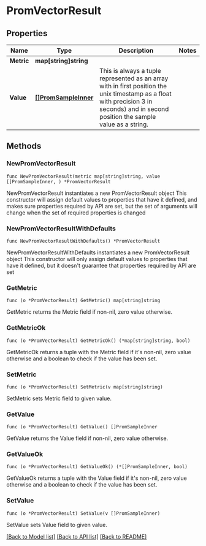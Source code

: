 # PromVectorResult

## Properties

Name | Type | Description | Notes
------------ | ------------- | ------------- | -------------
**Metric** | **map[string]string** |  | 
**Value** | [**[]PromSampleInner**](PromSampleInner.md) | This is always a tuple represented as an array with in first position the unix timestamp as  a float with precision 3 in seconds) and in second position the sample value as a string.  | 

## Methods

### NewPromVectorResult

`func NewPromVectorResult(metric map[string]string, value []PromSampleInner, ) *PromVectorResult`

NewPromVectorResult instantiates a new PromVectorResult object
This constructor will assign default values to properties that have it defined,
and makes sure properties required by API are set, but the set of arguments
will change when the set of required properties is changed

### NewPromVectorResultWithDefaults

`func NewPromVectorResultWithDefaults() *PromVectorResult`

NewPromVectorResultWithDefaults instantiates a new PromVectorResult object
This constructor will only assign default values to properties that have it defined,
but it doesn't guarantee that properties required by API are set

### GetMetric

`func (o *PromVectorResult) GetMetric() map[string]string`

GetMetric returns the Metric field if non-nil, zero value otherwise.

### GetMetricOk

`func (o *PromVectorResult) GetMetricOk() (*map[string]string, bool)`

GetMetricOk returns a tuple with the Metric field if it's non-nil, zero value otherwise
and a boolean to check if the value has been set.

### SetMetric

`func (o *PromVectorResult) SetMetric(v map[string]string)`

SetMetric sets Metric field to given value.


### GetValue

`func (o *PromVectorResult) GetValue() []PromSampleInner`

GetValue returns the Value field if non-nil, zero value otherwise.

### GetValueOk

`func (o *PromVectorResult) GetValueOk() (*[]PromSampleInner, bool)`

GetValueOk returns a tuple with the Value field if it's non-nil, zero value otherwise
and a boolean to check if the value has been set.

### SetValue

`func (o *PromVectorResult) SetValue(v []PromSampleInner)`

SetValue sets Value field to given value.



[[Back to Model list]](../README.md#documentation-for-models) [[Back to API list]](../README.md#documentation-for-api-endpoints) [[Back to README]](../README.md)


